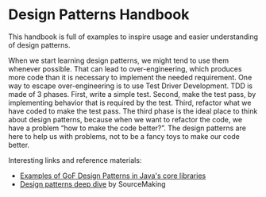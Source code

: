 # Design Patterns Handbook

This handbook is full of examples to inspire usage and easier understanding of design patterns. 

When we start learning design patterns, we might tend to use them whenever possible. That can lead to over-engineering, which produces more code than it is necessary to implement the needed requirement. One way to escape over-engineering is to use Test Driver Development. TDD is made of 3 phases. First, write a simple test. Second, make the test pass, by implementing behavior that is required by the test. Third, refactor what we have coded to make the test pass. The third phase is the ideal place to think about design patterns, because when we want to refactor the code, we have a problem “how to make the code better?”. The design patterns are here to help us with problems, not to be a fancy toys to make our code better. 



Interesting links and reference materials:

* [Examples of GoF Design Patterns in Java's core libraries](https://stackoverflow.com/questions/1673841/examples-of-gof-design-patterns-in-javas-core-libraries)
* [Design patterns deep dive](https://sourcemaking.com/design_patterns) by SourceMaking 




